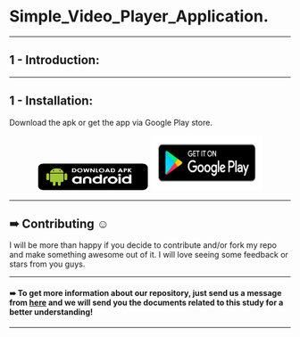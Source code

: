# Simple_Video_Player_Application.

***
## 1 - Introduction:


***
## 1 - Installation:

Download the apk or get the app via Google Play store.

<p  href="url" align="center"  >
 <img src="https://github.com/AhmedSamirScience/Simple_Video_Player_Application./blob/main/apkpic.png" height="50" width="200"  />
 <img src="https://github.com/AhmedSamirScience/Simple_Video_Player_Application./blob/main/playstorelogo.png" height="100" width="200" /> 
</p>
 
 
***
## ➠ Contributing ☺
I will be more than happy if you decide to contribute and/or fork my repo and make something awesome out of it. I will love seeing some feedback or stars from you guys.

***
#### ➠ To get more information about our repository, just send us a message from [here](https://www.linkedin.com/in/ahmedsamir13/) and we will send you the documents related to this study for a better understanding!
 
***
